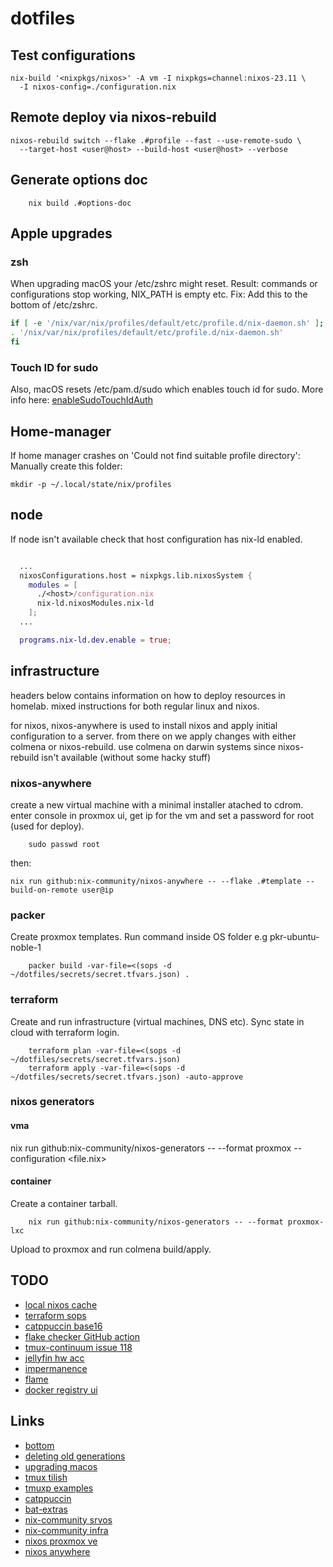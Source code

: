 # dotfiles

## Test configurations

```console
nix-build '<nixpkgs/nixos>' -A vm -I nixpkgs=channel:nixos-23.11 \
  -I nixos-config=./configuration.nix
```

## Remote deploy via nixos-rebuild

```console
nixos-rebuild switch --flake .#profile --fast --use-remote-sudo \
  --target-host <user@host> --build-host <user@host> --verbose
```

## Generate options doc

```console
    nix build .#options-doc
```

## Apple upgrades

### zsh

When upgrading macOS your /etc/zshrc might reset.
Result: commands or configurations stop working, NIX_PATH is empty etc.
Fix: Add this to the bottom of /etc/zshrc.

```zsh
if [ -e '/nix/var/nix/profiles/default/etc/profile.d/nix-daemon.sh' ]; then
. '/nix/var/nix/profiles/default/etc/profile.d/nix-daemon.sh'
fi

```

### Touch ID for sudo

Also, macOS resets /etc/pam.d/sudo which enables touch id for sudo.
More info here: [enableSudoTouchIdAuth](https://daiderd.com/nix-darwin/manual/index.html#opt-security.pam.enableSudoTouchIdAuth)

## Home-manager

If home manager crashes on 'Could not find suitable profile directory':
Manually create this folder:

```console
mkdir -p ~/.local/state/nix/profiles
```

## node

If node isn't available check that host configuration has nix-ld enabled.

```nix

  ...
  nixosConfigurations.host = nixpkgs.lib.nixosSystem {
    modules = [
      ./<host>/configuration.nix
      nix-ld.nixosModules.nix-ld
    ];
  ...

  programs.nix-ld.dev.enable = true;
```

## infrastructure

headers below contains information on how to deploy resources in homelab.
mixed instructions for both regular linux and nixos.

for nixos, nixos-anywhere is used to install nixos and apply initial configuration to a server.
from there on we apply changes with either colmena or nixos-rebuild.
use colmena on darwin systems since nixos-rebuild isn't available (without some hacky stuff)

### nixos-anywhere

create a new virtual machine with a minimal installer atached to cdrom.
enter console in proxmox ui, get ip for the vm and set a password for root (used for deploy).

```console
    sudo passwd root
```

then:

```console
nix run github:nix-community/nixos-anywhere -- --flake .#template --build-on-remote user@ip
```

### packer

Create proxmox templates. Run command inside OS folder e.g pkr-ubuntu-noble-1

```console
    packer build -var-file=<(sops -d ~/dotfiles/secrets/secret.tfvars.json) .
```

### terraform

Create and run infrastructure (virtual machines, DNS etc).
Sync state in cloud with terraform login.

```console
    terraform plan -var-file=<(sops -d ~/dotfiles/secrets/secret.tfvars.json)
    terraform apply -var-file=<(sops -d ~/dotfiles/secrets/secret.tfvars.json) -auto-approve
```

### nixos generators

#### vma

nix run github:nix-community/nixos-generators -- --format proxmox --configuration <file.nix>

#### container

Create a container tarball.

```console
    nix run github:nix-community/nixos-generators -- --format proxmox-lxc
```

Upload to proxmox and run colmena build/apply.

## TODO

- [local nixos cache](https://docs.cachix.org/)
- [terraform sops](https://github.com/carlpett/terraform-provider-sops)
- [catppuccin base16](https://github.com/catppuccin/base16)
- [flake checker GitHub action](https://determinate.systems/posts/flake-checker)
- [tmux-continuum issue 118](https://github.com/tmux-plugins/tmux-continuum/issues/118)
- [jellyfin hw acc](https://nixos.wiki/wiki/Jellyfin)
- [impermanence](https://nixos.wiki/wiki/Impermanence)
- [flame](https://github.com/pawelmalak/flame)
- [docker registry ui](https://github.com/Joxit/docker-registry-ui)

## Links

- [bottom](https://github.com/ClementTsang/bottom)
- [deleting old generations](https://github.com/LnL7/nix-darwin/wiki/Deleting-old-generations)
- [upgrading macos](https://github.com/LnL7/nix-darwin/wiki/Upgrading-macOS)
- [tmux tilish](https://github.com/jabirali/tmux-tilish)
- [tmuxp examples](https://tmuxp.git-pull.com/configuration/examples.html)
- [catppuccin](https://github.com/catppuccin/catppuccin)
- [bat-extras](https://github.com/eth-p/bat-extras/tree/master)
- [nix-community srvos](https://github.com/nix-community/srvos)
- [nix-community infra](https://github.com/nix-community/infra)
- [nixos proxmox ve](https://nixos.wiki/wiki/Proxmox_Virtual_Environment)
- [nixos anywhere](https://github.com/nix-community/nixos-anywhere)
